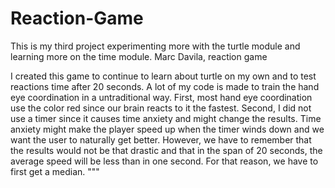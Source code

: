 # Reaction-Game
This is my third project experimenting more with the turtle module and learning more on the time module.
Marc Davila, reaction game

I created this game to continue to learn about turtle on my own and to test reactions time after 20 seconds.
A lot of my code is made to train the hand eye coordination in a untraditional way.
First, most hand eye coordination use the color red since our brain reacts to it the fastest.
Second, I did not use a timer since it causes time anxiety and might change the results.
Time anxiety might make the player speed up when the timer winds down and we want the user to naturally
get better. However, we have to remember that the results would not be that drastic and that in the span of 20 seconds,
the average speed will be less than in one second. For that reason, we have to first get a median. 
"""
